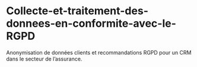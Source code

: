 # Collecte-et-traitement-des-donnees-en-conformite-avec-le-RGPD
Anonymisation de données clients et recommandations RGPD pour un CRM dans le secteur de l’assurance.
